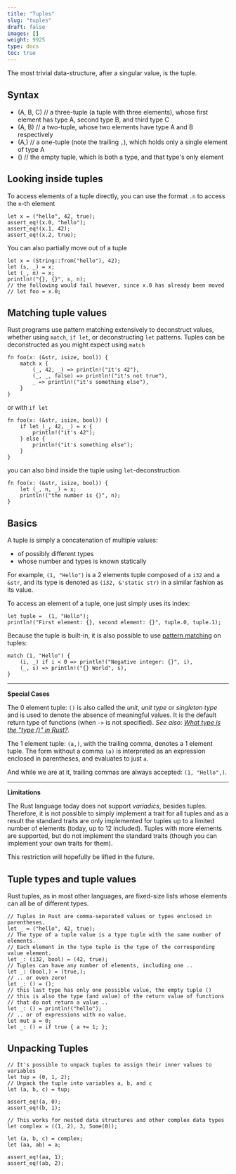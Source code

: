 ```yaml
---
title: "Tuples"
slug: "tuples"
draft: false
images: []
weight: 9925
type: docs
toc: true
---
```


The most trivial data-structure, after a singular value, is the tuple.

## Syntax
 - (A, B, C) // a three-tuple (a tuple with three elements), whose first element has type A, second type B, and third type C
 - (A, B) // a two-tuple, whose two elements have type A and B respectively
 - (A,) // a one-tuple (note the trailing `,`), which holds only a single element of type A
 - () // the empty tuple, which is both a type, and that type's only element

## Looking inside tuples
To access elements of a tuple directly, you can use the format `.n` to access the `n`-th element

    let x = ("hello", 42, true);
    assert_eq!(x.0, "hello");
    assert_eq!(x.1, 42);
    assert_eq!(x.2, true);

You can also partially move out of a tuple

    let x = (String::from("hello"), 42);
    let (s, _) = x;
    let (_, n) = x;
    println!("{}, {}", s, n);
    // the following would fail however, since x.0 has already been moved
    // let foo = x.0;

## Matching tuple values
Rust programs use pattern matching extensively to deconstruct values, whether using `match`, `if let`, or deconstructing `let` patterns. Tuples can be deconstructed as you might expect using `match`

    fn foo(x: (&str, isize, bool)) {
        match x {
            (_, 42, _) => println!("it's 42"),
            (_, _, false) => println!("it's not true"),
            _ => println!("it's something else"),
        }
    }

or with `if let`

    fn foo(x: (&str, isize, bool)) {
        if let (_, 42, _) = x {
            println!("it's 42");
        } else {
            println!("it's something else");
        }
    }

you can also bind inside the tuple using `let`-deconstruction

    fn foo(x: (&str, isize, bool)) {
        let (_, n, _) = x;
        println!("the number is {}", n);
    }

## Basics
A tuple is simply a concatenation of multiple values:

 - of possibly different types
 - whose number and types is known statically

For example, `(1, "Hello")` is a 2 elements tuple composed of a `i32` and a `&str`, and its type is denoted as `(i32, &'static str)` in a similar fashion as its value.

To access an element of a tuple, one just simply uses its index:

    let tuple =  (1, "Hello");
    println!("First element: {}, second element: {}", tuple.0, tuple.1);

Because the tuple is built-in, it is also possible to use [pattern matching][1] on tuples:

    match (1, "Hello") {
        (i, _) if i < 0 => println!("Negative integer: {}", i),
        (_, s) => println!("{} World", s),
    }

---

**Special Cases**

The 0 element tuple: `()` is also called the *unit*, *unit type* or *singleton type* and is used to denote the absence of meaningful values. It is the default return type of functions (when `->` is not specified). *See also: [What type is the "type ()" in Rust?](http://stackoverflow.com/questions/38663359/what-type-is-the-type-in-rust)*.

The 1 element tuple: `(a,)`, with the trailing comma, denotes a 1 element tuple. The form without a comma `(a)` is interpreted as an expression enclosed in parentheses, and evaluates to just `a`.

And while we are at it, trailing commas are always accepted: `(1, "Hello",)`.

---

**Limitations**

The Rust language today does not support *variadics*, besides tuples. Therefore, it is not possible to simply implement a trait for all tuples and as a result the standard traits are only implemented for tuples up to a limited number of elements (today, up to 12 included). Tuples with more elements are supported, but do not implement the standard traits (though you can implement your own traits for them).

This restriction will hopefully be lifted in the future.


  [1]: https://www.wikiod.com/rust/pattern-matching

## Tuple types and tuple values
Rust tuples, as in most other languages, are fixed-size lists whose elements can all be of different types.

    // Tuples in Rust are comma-separated values or types enclosed in parentheses.
    let _ = ("hello", 42, true);
    // The type of a tuple value is a type tuple with the same number of elements.
    // Each element in the type tuple is the type of the corresponding value element.
    let _: (i32, bool) = (42, true);
    // Tuples can have any number of elements, including one ..
    let _: (bool,) = (true,);
    // .. or even zero!
    let _: () = ();
    // this last type has only one possible value, the empty tuple ()
    // this is also the type (and value) of the return value of functions
    // that do not return a value ..
    let _: () = println!("hello");
    // .. or of expressions with no value.
    let mut a = 0;
    let _: () = if true { a += 1; };

## Unpacking Tuples
    // It's possible to unpack tuples to assign their inner values to variables
    let tup = (0, 1, 2);
    // Unpack the tuple into variables a, b, and c
    let (a, b, c) = tup;
    
    assert_eq!(a, 0);
    assert_eq!(b, 1);

    // This works for nested data structures and other complex data types
    let complex = ((1, 2), 3, Some(0));
    
    let (a, b, c) = complex;
    let (aa, ab) = a;

    assert_eq!(aa, 1);
    assert_eq!(ab, 2);

